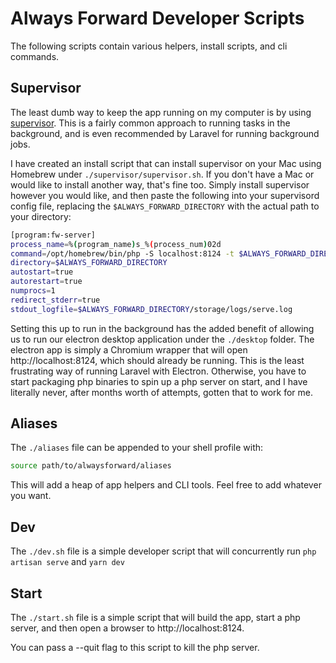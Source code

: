 # Always Forward Developer Scripts

The following scripts contain various helpers, install scripts, and cli commands. 

## Supervisor
The least dumb way to keep the app running on my computer is by using [supervisor](http://supervisord.org/). This is a fairly common approach to running tasks in the background, and is even recommended by Laravel for running background jobs. 

I have created an install script that can install supervisor on your Mac using Homebrew under `./supervisor/supervisor.sh`. If you don't have a Mac or would like to install another way, that's fine too. Simply install supervisor however you would like, and then paste the following into your supervisord config file, replacing the `$ALWAYS_FORWARD_DIRECTORY` with the actual path to your directory:

```bash
[program:fw-server]
process_name=%(program_name)s_%(process_num)02d
command=/opt/homebrew/bin/php -S localhost:8124 -t $ALWAYS_FORWARD_DIRECTORY/public
directory=$ALWAYS_FORWARD_DIRECTORY
autostart=true
autorestart=true
numprocs=1
redirect_stderr=true
stdout_logfile=$ALWAYS_FORWARD_DIRECTORY/storage/logs/serve.log  
```

Setting this up to run in the background has the added benefit of allowing us to run our electron desktop application under the `./desktop` folder. The electron app is simply a Chromium wrapper that will open http://localhost:8124, which should already be running. This is the least frustrating way of running Laravel with Electron. Otherwise, you have to start packaging php binaries to spin up a php server on start, and I have literally never, after months worth of attempts, gotten that to work for me. 

## Aliases
The `./aliases` file can be appended to your shell profile with:
```bash
source path/to/alwaysforward/aliases
```

This will add a heap of app helpers and CLI tools. Feel free to add whatever you want.

## Dev
The `./dev.sh` file is a simple developer script that will concurrently run `php artisan serve` and `yarn dev`

## Start
The `./start.sh` file is a simple script that will build the app, start a php server, and then open a browser to http://localhost:8124. 

You can pass a --quit flag to this script to kill the php server. 